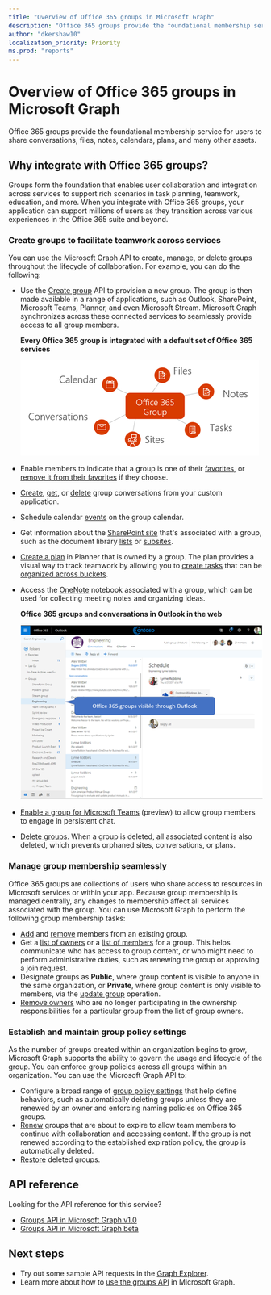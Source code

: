 ```yaml
---
title: "Overview of Office 365 groups in Microsoft Graph"
description: "Office 365 groups provide the foundational membership service for users to share conversations, files, notes, calendars, plans, and many other assets. "
author: "dkershaw10"
localization_priority: Priority
ms.prod: "reports"
---
```


# Overview of Office 365 groups in Microsoft Graph

Office 365 groups provide the foundational membership service for users to share conversations, files, notes, calendars, plans, and many other assets. 

## Why integrate with Office 365 groups?   

Groups form the foundation that enables user collaboration and integration across services to support rich scenarios in task planning, teamwork, education, and more. When you integrate with Office 365 groups, your application can support millions of users as they transition across various experiences in the Office 365 suite and beyond.  
 
### Create groups to facilitate teamwork across services 
 
You can use the Microsoft Graph API to create, manage, or delete groups throughout the lifecycle of collaboration. For example, you can do the following:  
 
- Use the [Create group](/graph/api/group-post-groups?view=graph-rest-1.0) API to provision a new group. The group is then made available in a range of applications, such as Outlook, SharePoint, Microsoft Teams, Planner, and even Microsoft Stream. Microsoft Graph synchronizes across these connected services to seamlessly provide access to all group members.  
 
    **Every Office 365 group is integrated with a default set of Office 365 services**

    ![Diagram showing Office 365 group integration with files, notes, tasks, sites, conversations, and calendar](images/office365-groups-concept-overview-related-services-infographic.png)  

- Enable members to indicate that a group is one of their [favorites](/graph/api/group-addfavorite?view=graph-rest-1.0), or [remove it from their favorites](/graph/api/group-removefavorite?view=graph-rest-1.0) if they choose. 
- [Create](/graph/api/group-post-conversations?view=graph-rest-1.0), [get](/graph/api/group-get-conversation?view=graph-rest-1.0), or [delete](/graph/api/group-delete-conversation?view=graph-rest-1.0) group conversations from your custom application. 
- Schedule calendar [events](/graph/api/resources/event?view=graph-rest-1.0) on the group calendar. 
- Get information about the [SharePoint site](/graph/api/resources/site?view=graph-rest-1.0) that's associated with a group, such as the document library [lists](/graph/api/list-list?view=graph-rest-1.0) or [subsites](/graph/api/site-list-subsites?view=graph-rest-1.0). 
- [Create a plan](/graph/api/planner-post-buckets?view=graph-rest-1.0) in Planner that is owned by a group. The plan provides a visual way to track teamwork by allowing you to [create tasks](/graph/api/planner-post-tasks?view=graph-rest-1.0) that can be [organized across buckets](/graph/api/planner-post-buckets?view=graph-rest-1.0). 
- Access the [OneNote](/graph/api/resources/onenote?view=graph-rest-1.0) notebook associated with a group, which can be used for collecting meeting notes and organizing ideas. 
  
    **Office 365 groups and conversations in Outlook in the web**

    ![Screenshot of Outlook on the web with groups listed in the Groups folder](images/office365-groups-concept-overview-groups-in-outlook.png) 

- [Enable a group for Microsoft Teams](/graph/api/team-put-teams?view=graph-rest-beta) (preview) to allow group members to engage in persistent chat.  
- [Delete groups](/graph/api/group-delete?view=graph-rest-1.0). When a group is deleted, all associated content is also deleted, which prevents orphaned sites, conversations, or plans. 
 
### Manage group membership seamlessly 
 
Office 365 groups are collections of users who share access to resources in Microsoft services or within your app. Because group membership is managed centrally, any changes to membership affect all services associated with the group. You can use Microsoft Graph to perform the following group membership tasks:
 
- [Add](/graph/api/group-post-members?view=graph-rest-1.0) and [remove](/graph/api/group-delete-members?view=graph-rest-1.0) members from an existing group. 
- Get a [list of owners](/graph/api/group-list-owners?view=graph-rest-1.0) or a [list of members](/graph/api/group-list-members?view=graph-rest-1.0) for a group. This helps communicate who has access to group content, or who might need to perform administrative duties, such as renewing the group or approving a join request. 
- Designate groups as **Public**, where group content is visible to anyone in the same organization, or **Private**, where group content is only visible to members, via the [update group](/graph/api/group-update?view=graph-rest-1.0) operation. 
- [Remove owners](/graph/api/group-delete-owners?view=graph-rest-1.0) who are no longer participating in the ownership responsibilities for a particular group from the list of group owners. 
 
### Establish and maintain group policy settings 
 
As the number of groups created within an organization begins to grow, Microsoft Graph supports the ability to govern the usage and lifecycle of the group. You can enforce group policies across all groups within an organization. You can use the Microsoft Graph API to:

- Configure a broad range of [group policy settings](/graph/api/resources/groupsetting?view=graph-rest-1.0) that help define behaviors, such as automatically deleting groups unless they are renewed by an owner and enforcing naming policies on Office 365 groups. 
- [Renew](/graph/api/group-renew?view=graph-rest-1.0) groups that are about to expire to allow team members to continue with collaboration and accessing content. If the group is not renewed according to the established expiration policy, the group is automatically deleted. 
- [Restore](/graph/api/directory-deleteditems-restore?view=graph-rest-1.0) deleted groups.

## API reference
Looking for the API reference for this service?

- [Groups API in Microsoft Graph v1.0](/graph/api/resources/groups-overview?view=graph-rest-1.0)
- [Groups API in Microsoft Graph beta](/graph/api/resources/groups-overview?view=graph-rest-beta)


## Next steps

- Try out some sample API requests in the [Graph Explorer](https://developer.microsoft.com/graph/graph-explorer). 
- Learn more about how to [use the groups API](/graph/api/resources/groups-overview?view=graph-rest-1.0) in Microsoft Graph.
